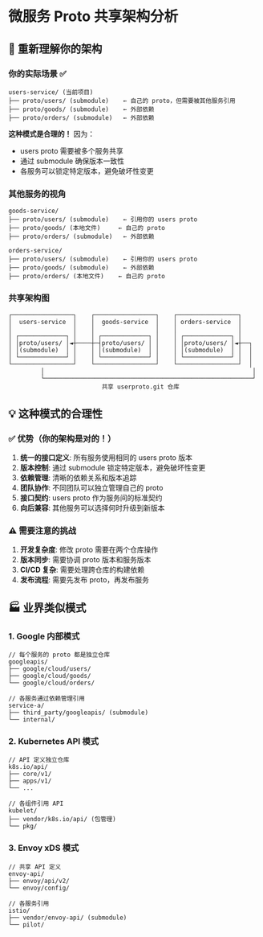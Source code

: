# 微服务 Proto 共享架构分析

## 🎯 重新理解你的架构

### 你的实际场景 ✅
```
users-service/ (当前项目)
├── proto/users/ (submodule)    ← 自己的 proto，但需要被其他服务引用
├── proto/goods/ (submodule)    ← 外部依赖  
├── proto/orders/ (submodule)   ← 外部依赖
```

**这种模式是合理的！** 因为：
- users proto 需要被多个服务共享
- 通过 submodule 确保版本一致性
- 各服务可以锁定特定版本，避免破坏性变更

### 其他服务的视角
```
goods-service/
├── proto/users/ (submodule)    ← 引用你的 users proto
├── proto/goods/ (本地文件)     ← 自己的 proto
├── proto/orders/ (submodule)   ← 外部依赖

orders-service/  
├── proto/users/ (submodule)    ← 引用你的 users proto
├── proto/goods/ (submodule)    ← 外部依赖
├── proto/orders/ (本地文件)    ← 自己的 proto
```

### 共享架构图
```
┌─────────────────┐    ┌─────────────────┐    ┌─────────────────┐
│  users-service  │    │  goods-service  │    │ orders-service  │
│                 │    │                 │    │                 │
│ ┌─────────────┐ │    │ ┌─────────────┐ │    │ ┌─────────────┐ │
│ │proto/users/ │◄┼────┼─┤proto/users/ │ │    │ │proto/users/ │◄┼──┐
│ │(submodule)  │ │    │ │(submodule)  │ │    │ │(submodule)  │ │  │
│ └─────────────┘ │    │ └─────────────┘ │    │ └─────────────┘ │  │
└─────────────────┘    └─────────────────┘    └─────────────────┘  │
         │                                                          │
         └──────────────────────────────────────────────────────────┘
                          共享 userproto.git 仓库
```

## 💡 这种模式的合理性

### ✅ 优势（你的架构是对的！）
1. **统一的接口定义**: 所有服务使用相同的 users proto 版本
2. **版本控制**: 通过 submodule 锁定特定版本，避免破坏性变更
3. **依赖管理**: 清晰的依赖关系和版本追踪
4. **团队协作**: 不同团队可以独立管理自己的 proto
5. **接口契约**: users proto 作为服务间的标准契约
6. **向后兼容**: 其他服务可以选择何时升级到新版本

### ⚠️ 需要注意的挑战
1. **开发复杂度**: 修改 proto 需要在两个仓库操作
2. **版本同步**: 需要协调 proto 版本和服务版本
3. **CI/CD 复杂**: 需要处理跨仓库的构建依赖
4. **发布流程**: 需要先发布 proto，再发布服务

## 🏭 业界类似模式

### 1. Google 内部模式
```
// 每个服务的 proto 都是独立仓库
googleapis/
├── google/cloud/users/
├── google/cloud/goods/  
└── google/cloud/orders/

// 各服务通过依赖管理引用
service-a/
├── third_party/googleapis/ (submodule)
└── internal/
```

### 2. Kubernetes API 模式
```
// API 定义独立仓库
k8s.io/api/
├── core/v1/
├── apps/v1/
└── ...

// 各组件引用 API
kubelet/
├── vendor/k8s.io/api/ (包管理)
└── pkg/
```

### 3. Envoy xDS 模式
```
// 共享 API 定义
envoy-api/
├── envoy/api/v2/
└── envoy/config/

// 各服务引用
istio/
├── vendor/envoy-api/ (submodule)
└── pilot/
```
